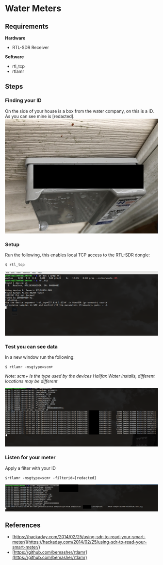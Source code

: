 # Water Meters

## Requirements

**Hardware**
- RTL-SDR Receiver

**Software**
- rtl_tcp
- rtlamr

## Steps

### Finding your ID
On the side of your house is a box from the water company, on this is a ID. As you can see mine is \[redacted\].
![meter](../screenshots/water-meter-1.png)

### Setup
Run the following, this enables local TCP access to the RTL-SDR dongle:

`$ rtl_tcp`

![rtl_tcp](../screenshots/water-meter-2.png)

### Test you can see data
In a new window run the following:

`$ rtlamr -msgtype=scm+`

_Note: scm+ is the type used by the devices Halifax Water installs, different locations may be different_

![rtlamr](../screenshots/water-meter-3.png)

### Listen for your meter
Apply a filter with your ID

`$rtlamr -msgtype=scm+ -filterid=[redacted]`

![rtlamr filtered](../screenshots/water-meter-4.png)

## References
- [https://hackaday.com/2014/02/25/using-sdr-to-read-your-smart-meter/](https://hackaday.com/2014/02/25/using-sdr-to-read-your-smart-meter/)
- [https://github.com/bemasher/rtlamr](https://github.com/bemasher/rtlamr)